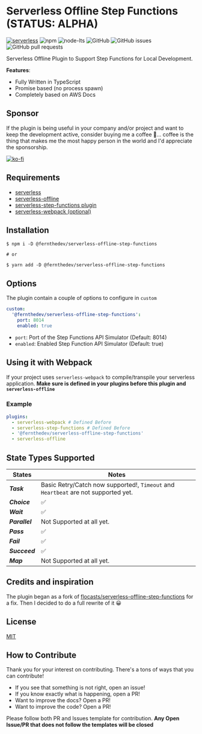 # Serverless Offline Step Functions **(STATUS: ALPHA)**

[![serverless](http://public.serverless.com/badges/v3.svg)](http://www.serverless.com)
![npm](https://img.shields.io/npm/v/@fernthedev/serverless-offline-step-functions)
![node-lts](https://img.shields.io/node/v-lts/@fernthedev/serverless-offline-step-functions)
![GitHub](https://img.shields.io/github/license/jefer590/serverless-offline-step-functions)
![GitHub issues](https://img.shields.io/github/issues-raw/jefer590/serverless-offline-step-functions)
![GitHub pull requests](https://img.shields.io/github/issues-pr/jefer590/serverless-offline-step-functions)

Serverless Offline Plugin to Support Step Functions for Local Development.

**Features**:

- Fully Written in TypeScript
- Promise based (no process spawn)
- Completely based on AWS Docs

## Sponsor

If the plugin is being useful in your company and/or project and want to keep the development active, consider buying me a coffee 🙂... coffee is the thing that makes me the most happy person in the world and I'd appreciate the sponsorship.

[![ko-fi](https://www.ko-fi.com/img/githubbutton_sm.svg)](https://ko-fi.com/Y8Y42C4E9)

## Requirements

- [serverless](https://github.com/serverless/serverless)
- [serverless-offline](https://github.com/dherault/serverless-offline)
- [serverless-step-functions plugin](https://github.com/serverless-operations/serverless-step-functions)
- [serverless-webpack (optional)](https://github.com/serverless-heaven/serverless-webpack)

## Installation

```shell
$ npm i -D @fernthedev/serverless-offline-step-functions

# or

$ yarn add -D @fernthedev/serverless-offline-step-functions
```

## Options

The plugin contain a couple of options to configure in `custom`

```yml
custom:
  '@fernthedev/serverless-offline-step-functions':
    port: 8014
    enabled: true
```

- `port`: Port of the Step Functions API Simulator (Default: 8014)
- `enabled`: Enabled Step Function API Simulator (Default: true)

## Using it with Webpack

If your project uses `serverless-webpack` to compile/transpile your serverless application. **Make sure is defined in your plugins before this plugin and `serverless-offline`**

### Example

```yml
plugins:
  - serverless-webpack # Defined Before
  - serverless-step-functions # Defined Before
  - '@fernthedev/serverless-offline-step-functions'
  - serverless-offline
```

## State Types Supported

| States         | Notes                                                                              |
| -------------- | ---------------------------------------------------------------------------------- |
| **_Task_**     | Basic Retry/Catch now supported!, `Timeout` and `Heartbeat` are not supported yet. |
| **_Choice_**   | ✅                                                                                 |
| **_Wait_**     | ✅                                                                                 |
| **_Parallel_** | Not Supported at all yet.                                                          |
| **_Pass_**     | ✅                                                                                 |
| **_Fail_**     | ✅                                                                                 |
| **_Succeed_**  | ✅                                                                                 |
| **_Map_**      | Not Supported at all yet.                                                          |

## Credits and inspiration

The plugin began as a fork of [flocasts/serverless-offline-step-functions](https://github.com/flocasts/serverless-offline-step-functions) for a fix. Then I decided to do a full rewrite of it 😀

## License

[MIT](./LICENSE)

## How to Contribute

Thank you for your interest on contributing. There's a tons of ways that you can contribute!

- If you see that something is not right, open an issue!
- If you know exactly what is happening, open a PR!
- Want to improve the docs? Open a PR!
- Want to improve the code? Open a PR!

Please follow both PR and Issues template for contribution. **Any Open Issue/PR that does not follow the templates will be closed**
